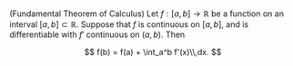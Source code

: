 (Fundamental Theorem of Calculus) Let $f: [a,b] \to \mathbb{R}$ be a function on 
an interval $[a,b] \subset \mathbb{R}$. Suppose 
that $f$ is continuous on $[a,b]$, and is differentiable with $f'$ 
continuous on $(a,b)$. Then

$$
f(b) = f(a) + \int_a^b f'(x)\\,dx.
$$
